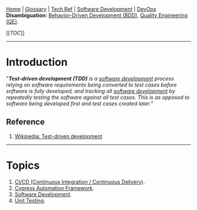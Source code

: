 [Home](/Slalom-LLC/Slalom-Consulting) | [Glossary](/Glossary) | [Tech Ref](/Tech-Ref) | [Software Development](/Tech-Ref/Software-Development) | [DevOps](/Tech-Ref/Microsoft/Microsoft-Azure/ADO-\(Azure-DevOps\))
**Disambiguation:** [Behavior-Driven Development (BDD)](/Tech-Ref/Software-Development/QE-\(Quality-Engineering\)/BDD-\(Behavior%2DDriven-Development\)), [Quality Engineering (QE)](/Tech-Ref/Software-Development/QE-\(Quality-Engineering\)).

[[_TOC_]]

---
# Introduction
"_***Test-driven development (TDD)*** is a [software development](/Tech-Ref/Software-Development) process relying on software requirements being converted to test cases before software is fully developed, and tracking all [software development](/Tech-Ref/Software-Development) by repeatedly testing the software against all test cases. This is as opposed to software being developed first and test cases created later._"

## Reference
1. [Wikipedia: Test-driven development](https://en.wikipedia.org/wiki/Test-driven_development)

---
# Topics
1. [CI/CD (Continuous Integration / Continuous Delivery)](/Tech-Ref/Software-Development/DevOps-\(Development-and-IT-Operations\)/CI-CD-\(Continuous-Integration-%2D-Continuous-Delivery\)).
1. [Cypress Automation Framework](/Tech-Ref/Software-Development/JavaScript/Node.js/Cypress-Automation-Framework).
1. [Software Development](/Tech-Ref/Software-Development).
1. [Unit Testing](/Tech-Ref/Software-Development/QE-\(Quality-Engineering\)/Unit-Testing).
